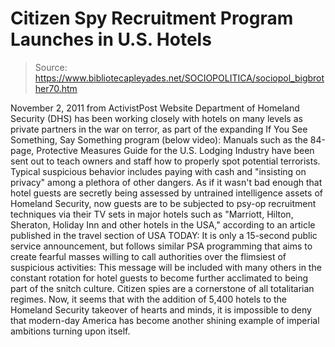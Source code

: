 # Citizen Spy Recruitment Program Launches in U.S. Hotels

> Source: https://www.bibliotecapleyades.net/SOCIOPOLITICA/sociopol_bigbrother70.htm

November 2, 2011
from
ActivistPost Website
Department of Homeland Security (DHS) has been working closely with hotels on many levels as
private partners in the war on terror, as part of the expanding If You See
Something, Say Something program (below video):
Manuals such as the 84-page,
Protective Measures Guide for the U.S. Lodging
Industry have been sent out to
teach owners and staff how to properly spot potential terrorists.
Typical
suspicious behavior includes paying with cash and "insisting on privacy"
among a plethora of other dangers.
As if it wasn't bad enough that hotel guests are secretly being assessed by
untrained intelligence assets of Homeland Security, now guests are to be
subjected to psy-op recruitment techniques via their TV sets in major hotels
such as "Marriott, Hilton, Sheraton,
Holiday Inn and other hotels in the
USA," according to an
article published in the travel section of USA TODAY:
It is only a 15-second public service announcement, but follows
similar PSA programming that aims to create
fearful masses willing to call authorities over the flimsiest of suspicious
activities:
This message will be included with many others in the constant
rotation for hotel guests to become further acclimated to being part of the
snitch culture.
Citizen spies are a cornerstone of all totalitarian regimes.
Now, it seems that with the addition of 5,400 hotels to the Homeland
Security takeover of hearts and minds, it is impossible to deny that
modern-day America has become another shining example of imperial ambitions
turning upon itself.
